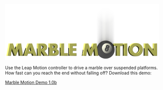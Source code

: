 ![Header](images/MarbleMotionDemo/Header.png)

Use the Leap Motion controller to drive a marble over suspended platforms.  How fast can you reach the end without falling off?  Download this demo:

[Marble Motion Demo 1.0b](http://mit.garagegames.com/MarbleMotion-1-0b.zip)

